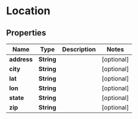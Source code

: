 
# Location

## Properties
Name | Type | Description | Notes
------------ | ------------- | ------------- | -------------
**address** | **String** |  |  [optional]
**city** | **String** |  |  [optional]
**lat** | **String** |  |  [optional]
**lon** | **String** |  |  [optional]
**state** | **String** |  |  [optional]
**zip** | **String** |  |  [optional]




